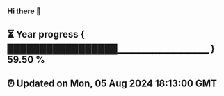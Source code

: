 ### Hi there 👋
⏳ Year progress { █████████████████▁▁▁▁▁▁▁▁▁▁▁▁▁ } 59.50 %
---
⏰ Updated on Mon, 05 Aug 2024 18:13:00 GMT
---
